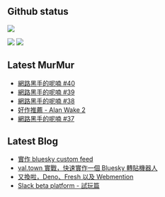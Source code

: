 ## Github status

![](http://github-profile-summary-cards.vercel.app/api/cards/profile-details?username=siygle&theme=default)

![](http://github-profile-summary-cards.vercel.app/api/cards/stats?username=siygle&theme=default)
![](http://github-profile-summary-cards.vercel.app/api/cards/productive-time?username=siygle&theme=default&utcOffset=8)

## Latest MurMur

<!-- CHAT-POST-LIST:START -->
- [網路黑手的呢喃 #40](https://chat.sylee.dev/2024/01/10/網路黑手的呢喃-40)
- [網路黑手的呢喃 #39](https://chat.sylee.dev/2023/12/05/網路黑手的呢喃-39)
- [網路黑手的呢喃 #38](https://chat.sylee.dev/2023/11/13/網路黑手的呢喃-38)
- [好作推薦 - Alan Wake 2](https://chat.sylee.dev/2023/11/09/alan-wake-2)
- [網路黑手的呢喃 #37](https://chat.sylee.dev/2023/10/26/網路黑手的呢喃-37)
<!-- CHAT-POST-LIST:END -->

## Latest Blog

<!-- BLOG-POST-LIST:START -->
- [實作 bluesky custom feed](https://sylee.dev/blog/2023-06-13-bluesky-custom-feed)
- [val.town 實戰，快速實作一個 Bluesky 轉貼機器人](https://sylee.dev/blog/2023-05-28-val-town-bluesky-repost-scheduler)
- [又換啦，Deno、Fresh 以及 Webmention](https://sylee.dev/blog/2023-04-10-change-again-deno-fresh-webmention)
- [Slack beta platform - 試玩篇](https://sylee.dev/blog/2022-04-09-slack-beta-platform-playground)
<!-- BLOG-POST-LIST:END -->
